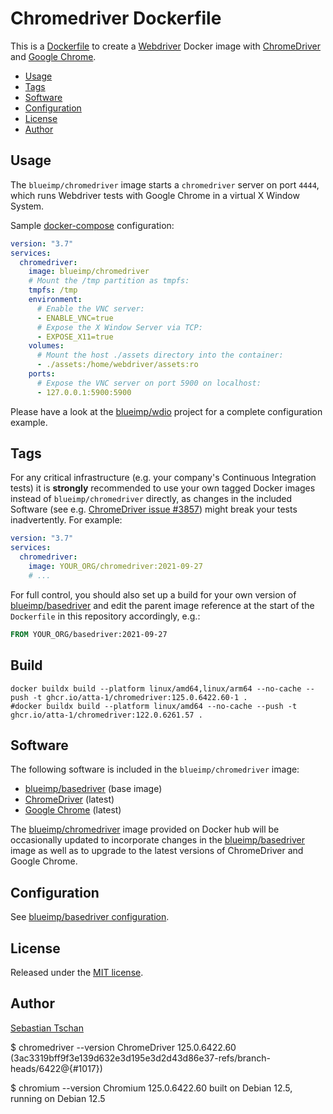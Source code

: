 # Chromedriver Dockerfile

This is a [Dockerfile](https://docs.docker.com/engine/reference/builder/) to
create a [Webdriver](https://www.w3.org/TR/webdriver/) Docker image with
[ChromeDriver](https://chromedriver.chromium.org/) and
[Google Chrome](https://www.google.com/chrome/).

- [Usage](#usage)
- [Tags](#tags)
- [Software](#software)
- [Configuration](#configuration)
- [License](#license)
- [Author](#author)

## Usage

The `blueimp/chromedriver` image starts a `chromedriver` server on port `4444`,
which runs Webdriver tests with Google Chrome in a virtual X Window System.

Sample [docker-compose](https://docs.docker.com/compose/compose-file/)
configuration:

```yml
version: "3.7"
services:
  chromedriver:
    image: blueimp/chromedriver
    # Mount the /tmp partition as tmpfs:
    tmpfs: /tmp
    environment:
      # Enable the VNC server:
      - ENABLE_VNC=true
      # Expose the X Window Server via TCP:
      - EXPOSE_X11=true
    volumes:
      # Mount the host ./assets directory into the container:
      - ./assets:/home/webdriver/assets:ro
    ports:
      # Expose the VNC server on port 5900 on localhost:
      - 127.0.0.1:5900:5900
```

Please have a look at the [blueimp/wdio](https://github.com/blueimp/wdio)
project for a complete configuration example.

## Tags

For any critical infrastructure (e.g. your company's Continuous Integration
tests) it is **strongly** recommended to use your own tagged Docker images
instead of `blueimp/chromedriver` directly, as changes in the included Software
(see e.g.
[ChromeDriver issue #3857](https://bugs.chromium.org/p/chromedriver/issues/detail?id=3857))
might break your tests inadvertently. For example:

```yml
version: "3.7"
services:
  chromedriver:
    image: YOUR_ORG/chromedriver:2021-09-27
    # ...
```

For full control, you should also set up a build for your own version of
[blueimp/basedriver](https://github.com/blueimp/basedriver) and edit the parent
image reference at the start of the `Dockerfile` in this repository accordingly,
e.g.:

```Dockerfile
FROM YOUR_ORG/basedriver:2021-09-27
```

## Build

```shell
docker buildx build --platform linux/amd64,linux/arm64 --no-cache --push -t ghcr.io/atta-1/chromedriver:125.0.6422.60-1 .
#docker buildx build --platform linux/amd64 --no-cache --push -t ghcr.io/atta-1/chromedriver:122.0.6261.57 .
```

## Software

The following software is included in the `blueimp/chromedriver` image:

- [blueimp/basedriver](https://github.com/blueimp/basedriver) (base image)
- [ChromeDriver](https://chromedriver.chromium.org/) (latest)
- [Google Chrome](https://www.google.com/chrome/) (latest)

The [blueimp/chromedriver](https://hub.docker.com/r/blueimp/chromedriver) image
provided on Docker hub will be occasionally updated to incorporate changes in
the [blueimp/basedriver](https://github.com/blueimp/basedriver) image as well as
to upgrade to the latest versions of ChromeDriver and Google Chrome.

## Configuration

See
[blueimp/basedriver configuration](https://github.com/blueimp/basedriver/blob/master/README.md#configuration).

## License

Released under the [MIT license](https://opensource.org/licenses/MIT).

## Author

[Sebastian Tschan](https://blueimp.net/)


$ chromedriver --version
ChromeDriver 125.0.6422.60 (3ac3319bff9f3e139d632e3d195e3d2d43d86e37-refs/branch-heads/6422@{#1017})

$ chromium --version
Chromium 125.0.6422.60 built on Debian 12.5, running on Debian 12.5